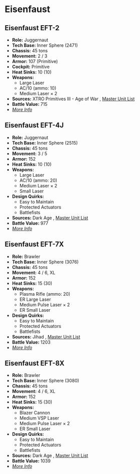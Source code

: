 # Eisenfaust 

## Eisenfaust EFT-2 

- **Role:** Juggernaut 
- **Tech Base:** Inner Sphere (2471) 
- **Chassis:** 45 tons 
- **Movement:** 2 / 3 
- **Armor:** 107 (Primitive) 
- **Cockpit:** Primitive 
- **Heat Sinks:** 10 (10) 
- **Weapons:** 
  - Large Laser 
  - AC/10 (ammo: 10) 
  - Medium Laser × 2 
- **Sources:** XTRO Primitives III - Age of War , [Master Unit List](http://masterunitlist.info/Unit/Details/5618/eisenfaust-eft-2) 
- **Battle Value:** 715 
- [*More Info*](eisenfaust/eisenfaust_eft-2.md) 

## Eisenfaust EFT-4J 

- **Role:** Juggernaut 
- **Tech Base:** Inner Sphere (2515) 
- **Chassis:** 45 tons 
- **Movement:** 3 / 5 
- **Armor:** 152 
- **Heat Sinks:** 10 (10) 
- **Weapons:** 
  - Large Laser 
  - AC/10 (ammo: 20) 
  - Medium Laser × 2 
  - Small Laser 
- **Design Quirks:** 
  - Easy to Maintain 
  - Protected Actuators 
  - Battlefists 
- **Sources:** Dark Age , [Master Unit List](http://masterunitlist.info/Unit/Details/944/eisenfaust-eft-4j) 
- **Battle Value:** 977 
- [*More Info*](eisenfaust/eisenfaust_eft-4j.md) 

## Eisenfaust EFT-7X 

- **Role:** Brawler 
- **Tech Base:** Inner Sphere (3076) 
- **Chassis:** 45 tons 
- **Movement:** 4 / 6, XL 
- **Armor:** 152 
- **Heat Sinks:** 15 (30) 
- **Weapons:** 
  - Plasma Rifle (ammo: 20) 
  - ER Large Laser 
  - Medium Pulse Laser × 2 
  - ER Small Laser 
- **Design Quirks:** 
  - Easy to Maintain 
  - Protected Actuators 
  - Battlefists 
- **Sources:** Jihad , [Master Unit List](http://masterunitlist.info/Unit/Details/945/eisenfaust-eft-7x) 
- **Battle Value:** 1203 
- [*More Info*](eisenfaust/eisenfaust_eft-7x.md) 

## Eisenfaust EFT-8X 

- **Role:** Brawler 
- **Tech Base:** Inner Sphere (3080) 
- **Chassis:** 45 tons 
- **Movement:** 4 / 6, XL 
- **Armor:** 152 
- **Heat Sinks:** 15 (30) 
- **Weapons:** 
  - Blazer Cannon 
  - Medium VSP Laser 
  - Medium Pulse Laser × 2 
  - ER Small Laser 
- **Design Quirks:** 
  - Easy to Maintain 
  - Protected Actuators 
  - Battlefists 
- **Sources:** Dark Age , [Master Unit List](http://masterunitlist.info/Unit/Details/946/eisenfaust-eft-8x) 
- **Battle Value:** 1039 
- [*More Info*](eisenfaust/eisenfaust_eft-8x.md) 

